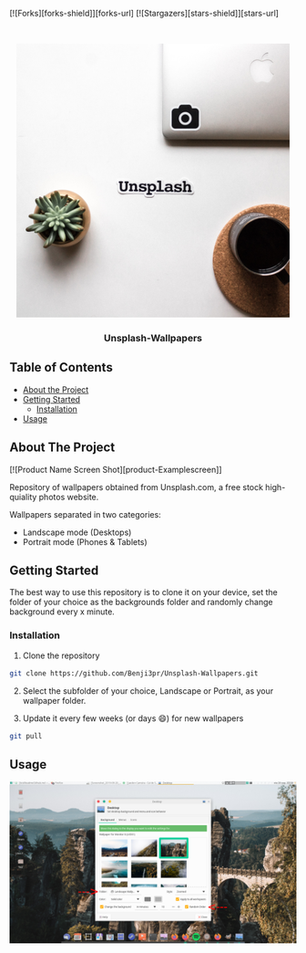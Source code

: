 <!-- PROJECT SHIELDS -->
<!--
*** I'm using markdown "reference style" links for readability.
*** Reference links are enclosed in brackets [ ] instead of parentheses ( ).
*** See the bottom of this document for the declaration of the reference variables
*** for contributors-url, forks-url, etc. This is an optional, concise syntax you may use.
*** https://www.markdownguide.org/basic-syntax/#reference-style-links
-->

[![Forks][forks-shield]][forks-url]
[![Stargazers][stars-shield]][stars-url]




<!-- PROJECT LOGO -->
<br />
<p align="center">
  <a href="https://github.com/Benji3pr/Unsplash-Wallpapers">
    <img src="readmeResources/logoPhoto.jpg" alt="Logo" width="480" height="480">
  </a>

  <h3 align="center">Unsplash-Wallpapers</h3>


</p>



<!-- TABLE OF CONTENTS -->
## Table of Contents

* [About the Project](#about-the-project)
* [Getting Started](#getting-started)  
  * [Installation](#installation)
* [Usage](#usage)




<!-- ABOUT THE PROJECT -->
## About The Project

[![Product Name Screen Shot][product-Examplescreen]]

Repository of wallpapers obtained from Unsplash.com, a free stock high-quiality photos website.

Wallpapers separated in two categories:
* Landscape mode (Desktops)
* Portrait mode (Phones & Tablets)



<!-- GETTING STARTED -->
## Getting Started

The best way to use this repository is to clone it on your device, set the folder of your choice as the backgrounds folder and randomly change
background every x minute.


### Installation

1. Clone the repository
```sh
git clone https://github.com/Benji3pr/Unsplash-Wallpapers.git
```
2. Select the subfolder of your choice, Landscape or Portrait, as your wallpaper folder.

3. Update it every few weeks (or days :smile:) for new wallpapers
```sh
git pull
```



<!-- USAGE EXAMPLES -->
## Usage

<p align="center">
  <a href="https://github.com/Benji3pr/Unsplash-Wallpapers">
    <img src="readmeResources/setupScreen.png" >
  </a>




</p>
